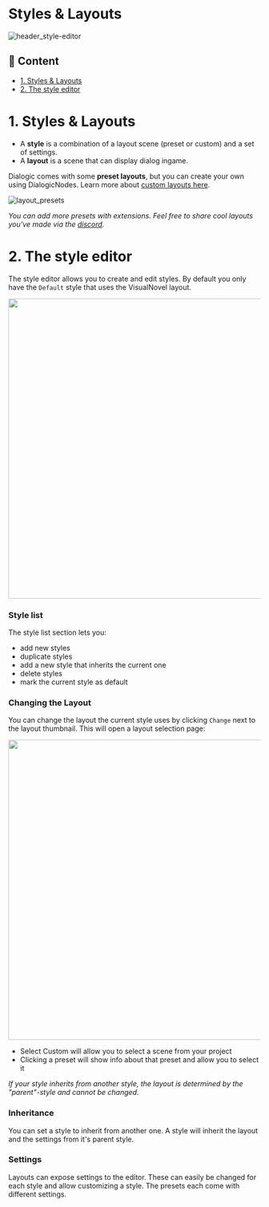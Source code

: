 # Styles & Layouts

![header_style-editor](/media/headers/styles_and_layouts.png)

## 📜 Content

- [1. Styles & Layouts](#1-styles--layouts)
- [2. The style editor](#2-the-style-editor)

# 1. Styles & Layouts

- A **style** is a combination of a layout scene (preset or custom) and a set of settings.
- A **layout** is a scene that can display dialog ingame.

Dialogic comes with some **preset layouts**, but you can create your own using DialogicNodes. Learn more about [custom layouts here](/documentation/dialogic-nodes).

![layout_presets](/media/layout_presets.png)

*You can add more presets with extensions. Feel free to share cool layouts you've made via the [discord](https://discord.gg/2hHQzkf2pX).*

# 2. The style editor

The style editor allows you to create and edit styles. By default you only have the `Default` style that uses the VisualNovel layout.

<img src="/media/style_editor.png" width="600"/>

### Style list

The style list section lets you:

- add new styles
- duplicate styles
- add a new style that inherits the current one
- delete styles
- mark the current style as default

### Changing the Layout

You can change the layout the current style uses by clicking `Change` next to the layout thumbnail. This will open a layout selection page:

<img src="/media/style_editor_layout_selection.png" width="600"/>

- Select Custom will allow you to select a scene from your project
- Clicking a preset will show info about that preset and allow you to select it

*If your style inherits from another style, the layout is determined by the "parent"-style and cannot be changed.*

### Inheritance

You can set a style to inherit from another one. A style will inherit the layout and the settings from it's parent style.

### Settings

Layouts can expose settings to the editor. These can easily be changed for each style and allow customizing a style. The presets each come with different settings.
